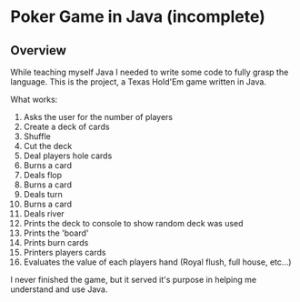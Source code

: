 Poker Game in Java (incomplete)
==================================

Overview
--------
While teaching myself Java I needed to write some code to fully grasp the language.  This is the project, a Texas Hold'Em game written in Java.

What works:

1) Asks the user for the number of players
2) Create a deck of cards
3) Shuffle
4) Cut the deck
5) Deal players hole cards
6) Burns a card
7) Deals flop
8) Burns a card
9) Deals turn
10) Burns a card
11) Deals river
12) Prints the deck to console to show random deck was used
13) Prints the 'board'
14) Prints burn cards
15) Printers players cards
16) Evaluates the value of each players hand (Royal flush, full house, etc...) 

I never finished the game, but it served it's purpose in helping me understand and use Java.
